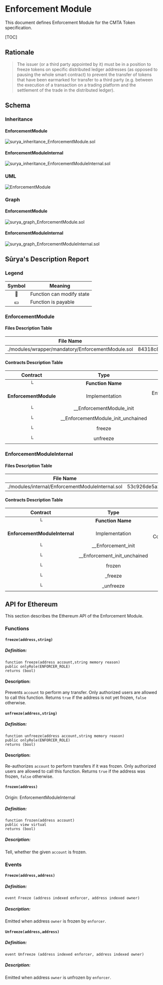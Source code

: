 # Enforcement Module

This document defines Enforcement Module for the CMTA Token specification.

[TOC]

## Rationale

> The issuer (or a third party appointed by it) must be in a position to freeze tokens on specific distributed ledger addresses (as opposed to pausing the whole smart contract) to prevent the transfer of tokens that have been earmarked for transfer to a third party (e.g. between the execution of a transaction on a trading platform and the settlement of the trade in the distributed ledger).

## Schema

### Inheritance

#### EnforcementModule

![surya_inheritance_EnforcementModule.sol](/home/ryan/Downloads/CM/cmtat-2.3/CMTAT-doc/doc/modules/schema/surya_inheritance/surya_inheritance_EnforcementModule.sol.png)

#### EnforcementModuleInternal

![surya_inheritance_EnforcementModuleInternal.sol](../../schema/surya_inheritance/surya_inheritance_EnforcementModuleInternal.sol.png)

### UML

![EnforcementModule](../../schema/sol2uml/mandatory/EnforcementModule.svg)

### Graph

#### EnforcementModule

![surya_graph_EnforcementModule.sol](../../schema/surya_graph/surya_graph_EnforcementModule.sol.png)

#### EnforcementModuleInternal

![surya_graph_EnforcementModuleInternal.sol](../../schema/surya_graph/surya_graph_EnforcementModuleInternal.sol.png)



## Sūrya's Description Report

### Legend

| Symbol | Meaning                   |
| :----: | ------------------------- |
|   🛑    | Function can modify state |
|   💵    | Function is payable       |

### EnforcementModule

#### Files Description Table


| File Name                                         | SHA-1 Hash                               |
| ------------------------------------------------- | ---------------------------------------- |
| ./modules/wrapper/mandatory/EnforcementModule.sol | 84318c8ac00b97b8d4c0d264ec01c64efe7bfb0e |


#### Contracts Description Table


|       Contract        |                Type                |                     Bases                      |                |                  |
| :-------------------: | :--------------------------------: | :--------------------------------------------: | :------------: | :--------------: |
|           └           |         **Function Name**          |                 **Visibility**                 | **Mutability** |  **Modifiers**   |
|                       |                                    |                                                |                |                  |
| **EnforcementModule** |           Implementation           | EnforcementModuleInternal, AuthorizationModule |                |                  |
|           └           |      __EnforcementModule_init      |                   Internal 🔒                   |       🛑        | onlyInitializing |
|           └           | __EnforcementModule_init_unchained |                   Internal 🔒                   |       🛑        | onlyInitializing |
|           └           |               freeze               |                    Public ❗️                    |       🛑        |     onlyRole     |
|           └           |              unfreeze              |                    Public ❗️                    |       🛑        |     onlyRole     |

### EnforcementModuleInternal

#### Files Description Table


| File Name                                        | SHA-1 Hash                               |
| ------------------------------------------------ | ---------------------------------------- |
| ./modules/internal/EnforcementModuleInternal.sol | 53c926de5a246388e569a30d9762a4d26f97de21 |


#### Contracts Description Table


|           Contract            |             Type             |               Bases               |                |                  |
| :---------------------------: | :--------------------------: | :-------------------------------: | :------------: | :--------------: |
|               └               |      **Function Name**       |          **Visibility**           | **Mutability** |  **Modifiers**   |
|                               |                              |                                   |                |                  |
| **EnforcementModuleInternal** |        Implementation        | Initializable, ContextUpgradeable |                |                  |
|               └               |      __Enforcement_init      |            Internal 🔒             |       🛑        | onlyInitializing |
|               └               | __Enforcement_init_unchained |            Internal 🔒             |       🛑        | onlyInitializing |
|               └               |            frozen            |             Public ❗️              |                |       NO❗️        |
|               └               |           _freeze            |            Internal 🔒             |       🛑        |                  |
|               └               |          _unfreeze           |            Internal 🔒             |       🛑        |                  |

## API for Ethereum

This section describes the Ethereum API of the Enforcement Module.

### Functions

#### `freeze(address,string)`

##### Definition:

```solidity
function freeze(address account,string memory reason) 
public onlyRole(ENFORCER_ROLE) 
returns (bool)
```

#### Description:

Prevents `account` to perform any transfer.
Only authorized users are allowed to call this function.
Returns `true` if the address is not yet frozen, `false` otherwise.

#### `unfreeze(address,string)`

##### Definition:

```solidity
function unfreeze(address account,string memory reason) 
public onlyRole(ENFORCER_ROLE) 
returns (bool)
```

#### Description:

Re-authorizes `account` to perform transfers if it was frozen.
Only authorized users are allowed to call this function.
Returns `true` if the address was frozen, `false` otherwise.

#### `frozen(address)`

Origin: EnforcementModuleInternal

##### Definition:

```solidity
function frozen(address account) 
public view virtual 
returns (bool)
```

##### Description:

Tell, whether the given `account` is frozen.

### Events


#### `Freeze(address,address)`

##### Definition:

```solidity
event Freeze (address indexed enforcer, address indexed owner)
```

##### Description:

Emitted when address `owner` is frozen by `enforcer`.

#### `Unfreeze(address,address)`

##### Definition:

```solidity
event Unfreeze (address indexed enforcer, address indexed owner)
```

##### Description:

Emitted when address `owner` is unfrozen by `enforcer`.
